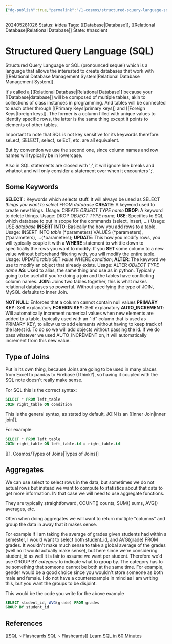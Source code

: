```yaml
---
{"dg-publish":true,"permalink":"/1-cosmos/structured-squery-language-sql/","created":"2025-01-22T11:17:14.065-05:00","updated":"2024-05-28T12:02:49.274-04:00"}
---
```


202405281026
Status: #idea
Tags: [[Database\|Database]], [[Relational Database\|Relational Database]]
State: #nascient
# Structured Query Language (SQL)
Structured Query Language or SQL (pronounced sequel) which is a language that allows the interested to create databases that work with [[Relational Database Management System\|Relational Database Management System]].

It's called a [[Relational Database\|Relational Database]] because your [[Database\|database]] will be composed of multiple tables, akin to collections of class instances in programming. And tables will be connected to each other through [[Primary Keys\|primary keys]] and [[Foreign Keys\|foreign keys]]. The former is a column filled with unique values to identify specific rows, the latter is the same thing except it points to elements of other tables.

Important to note that SQL is not key sensitive for its keywords therefore:
seLect, SELECT, select, selEcT, etc. are all equivalent. 

But by convention we use the second one, since column names and row names will typically be in lowercase.

Also in SQL statements are closed with ';', it will ignore line breaks and whatnot and will only consider a statement over when it encounters ';'.
## Some Keywords
**SELECT** : Keywords which selects stuff. It will always be used as SELECT *things you want to select* FROM *database*
**CREATE**:  A keyword used to create new things. Usage: CREATE *OBJECT TYPE name*
**DROP**: A keyword to delete things. Usage: DROP *OBJECT TYPE name*;
**USE**: Specifies to SQL which database to put in scope for the commands (select, insert, ...) Usage: USE *database*
**INSERT INTO**: Basically the how you add rows to a table. Usage: INSERT INTO *table* (*parameters) VALUES (*parameters), (*parameters), ...(*parameters)**;**
**UPDATE**: This how you modify rows, you will typically couple it with a **WHERE** statement to whittle down to specifically the rows you want to modify. If you **SET** some column to a new value without beforehand filtering with, you will modify the entire table. Usage: UPDATE *table* SET *value* WHERE *condition*;
**ALTER**: The keyword we use to modify an object that already exists. Usage: ALTER *OBJECT TYPE name*
**AS**: Used to alias, the same thing and use as in python. Typically going to be useful if you're doing  a join and the tables have conflicting column names.
**JOIN**: Joins two tables together, this is what makes relational databases so powerful. Without specifying the type of JOIN, MySQL defaults to Inner Join.

**NOT NULL**: Enforces that a column cannot contain null values
**PRIMARY KEY**: Self explanatory
**FOREIGN KEY**: Self explanatory
**AUTO_INCREMENT**: Will automatically increment numerical values when new elements are added to a table, typically used with an "id" column that is used as PRIMARY KEY, to allow us to add elements without having to keep track of the latest id. To do so we will add objects without passing the id. If we do pass whatever we used AUTO_INCREMENT on, it will automatically increment from this new value.

## Type of Joins
Put in its own thing, because Joins are going to be used in many places from Excel to pandas to Firebase (I think?), so having it coupled with the SQL note doesn't really make sense.

For SQL this is the correct syntax:
```SQL
SELECT * FROM left_table
JOIN right_table ON condition
```

This is the general syntax, as stated by default, JOIN is an [[Inner Join\|inner join]].

For example:
```SQL
SELECT * FROM left_table
JOIN right_table ON left_table.id = right_table.id
```
[[1. Cosmos/Types of Joins\|Types of Joins]]

## Aggregates
We can use select to select rows in the data, but sometimes we do not actual rows but instead we want to compute to statistics about that data to get more information. IN that case we will need to use aggregate functions.

They are typically straightforward, COUNT() counts, SUM() sums, AVG() averages, etc.

Often when doing aggregates we will want to return multiple "columns" and group the data in away that it makes sense. 

For example if I am taking the average of grades given students had within a semester, I would want to select both student_id, and AVG(grade) FROM grades.
It wouldn't make much sense to take a global average of the grades (well no it would actually make sense), but here since we're considering student_id as well it is fair to assume we want per student. Therefore we'd use GROUP BY *category* to indicate what to group by. The category has to be something that someone cannot be both at the same time. For example, gender would be a good choice since you wouldn't store someone as both male and female. I do not have a counterexample in mind as I am writing this, but you want the groups to be disjoint.

This would be the code you write for the above example
```SQL
SELECT student_id, AVG(grade) FROM grades
GROUP BY student_id
```


## References
[[SQL ~ Flashcards\|SQL ~ Flashcards]]
[Learn SQL in 60 Minutes](https://www.youtube.com/watch?v=p3qvj9hO_Bo)
